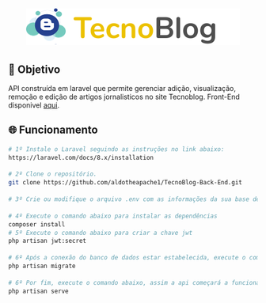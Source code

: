 <h1 align="center">
  <img src=".github/logo.svg"></img>
</h1>

## 🚀 Objetivo

API construída em laravel que permite gerenciar adição, visualização, remoção e edição de artigos jornalisticos no site Tecnoblog. Front-End disponivel [aqui](https://github.com/aldotheapache1/TecnoBlog).

## 🌐 Funcionamento

```bash
# 1º Instale o Laravel seguindo as instruções no link abaixo:
https://laravel.com/docs/8.x/installation

# 2º Clone o repositório.
git clone https://github.com/aldotheapache1/TecnoBlog-Back-End.git

# 3º Crie ou modifique o arquivo .env com as informações da sua base de dados

# 4º Execute o comando abaixo para instalar as dependências 
composer install
# 5º Execute o comando abaixo para criar a chave jwt
php artisan jwt:secret

# 6º Após a conexão do banco de dados estar estabelecida, execute o comando abaixo, para criar a estrutura no seu banco de dados.
php artisan migrate

# 6º Por fim, execute o comando abaixo, assim a api começará a funcionar.
php artisan serve

```
